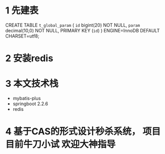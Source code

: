 # 1 先建表
CREATE TABLE `t_global_param` (
  `id` bigint(20) NOT NULL,
  `param` decimal(10,0) NOT NULL,
  PRIMARY KEY (`id`)
) ENGINE=InnoDB DEFAULT CHARSET=utf8;

# 2 安装redis

# 3 本文技术栈

- mybatis-plus
- springboot 2.2.6
- redis


# 4 基于CAS的形式设计秒杀系统， 项目目前牛刀小试  欢迎大神指导
